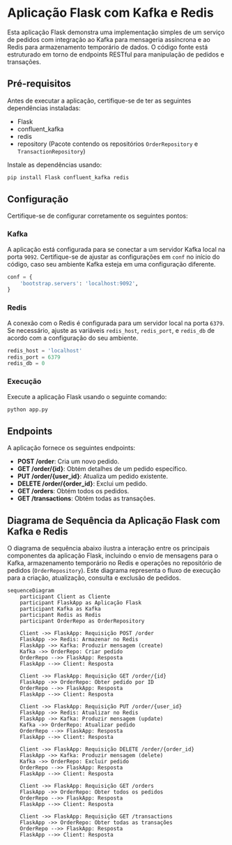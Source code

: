 # Aplicação Flask com Kafka e Redis

Esta aplicação Flask demonstra uma implementação simples de um serviço de pedidos com integração ao Kafka para mensageria assíncrona e ao Redis para armazenamento temporário de dados. O código fonte está estruturado em torno de endpoints RESTful para manipulação de pedidos e transações.

## Pré-requisitos

Antes de executar a aplicação, certifique-se de ter as seguintes dependências instaladas:

- Flask
- confluent_kafka
- redis
- repository (Pacote contendo os repositórios `OrderRepository` e `TransactionRepository`)

Instale as dependências usando:

```bash
pip install Flask confluent_kafka redis
```

## Configuração

Certifique-se de configurar corretamente os seguintes pontos:

### Kafka

A aplicação está configurada para se conectar a um servidor Kafka local na porta `9092`. Certifique-se de ajustar as configurações em `conf` no início do código, caso seu ambiente Kafka esteja em uma configuração diferente.

```python
conf = {
    'bootstrap.servers': 'localhost:9092',
}
```

### Redis

A conexão com o Redis é configurada para um servidor local na porta `6379`. Se necessário, ajuste as variáveis `redis_host`, `redis_port`, e `redis_db` de acordo com a configuração do seu ambiente.

```python
redis_host = 'localhost'
redis_port = 6379
redis_db = 0
```

### Execução

Execute a aplicação Flask usando o seguinte comando:

```bash
python app.py
```

## Endpoints

A aplicação fornece os seguintes endpoints:

- **POST /order**: Cria um novo pedido.
- **GET /order/{id}**: Obtém detalhes de um pedido específico.
- **PUT /order/{user_id}**: Atualiza um pedido existente.
- **DELETE /order/{order_id}**: Exclui um pedido.
- **GET /orders**: Obtém todos os pedidos.
- **GET /transactions**: Obtém todas as transações.

## Diagrama de Sequência da Aplicação Flask com Kafka e Redis

O diagrama de sequência abaixo ilustra a interação entre os principais componentes da aplicação Flask, incluindo o envio de mensagens para o Kafka, armazenamento temporário no Redis e operações no repositório de pedidos (`OrderRepository`). Este diagrama representa o fluxo de execução para a criação, atualização, consulta e exclusão de pedidos.

```mermaid
sequenceDiagram
    participant Client as Cliente
    participant FlaskApp as Aplicação Flask
    participant Kafka as Kafka
    participant Redis as Redis
    participant OrderRepo as OrderRepository

    Client ->> FlaskApp: Requisição POST /order
    FlaskApp ->> Redis: Armazenar no Redis
    FlaskApp ->> Kafka: Produzir mensagem (create)
    Kafka ->> OrderRepo: Criar pedido
    OrderRepo -->> FlaskApp: Resposta
    FlaskApp -->> Client: Resposta

    Client ->> FlaskApp: Requisição GET /order/{id}
    FlaskApp ->> OrderRepo: Obter pedido por ID
    OrderRepo -->> FlaskApp: Resposta
    FlaskApp -->> Client: Resposta

    Client ->> FlaskApp: Requisição PUT /order/{user_id}
    FlaskApp ->> Redis: Atualizar no Redis
    FlaskApp ->> Kafka: Produzir mensagem (update)
    Kafka ->> OrderRepo: Atualizar pedido
    OrderRepo -->> FlaskApp: Resposta
    FlaskApp -->> Client: Resposta

    Client ->> FlaskApp: Requisição DELETE /order/{order_id}
    FlaskApp ->> Kafka: Produzir mensagem (delete)
    Kafka ->> OrderRepo: Excluir pedido
    OrderRepo -->> FlaskApp: Resposta
    FlaskApp -->> Client: Resposta

    Client ->> FlaskApp: Requisição GET /orders
    FlaskApp ->> OrderRepo: Obter todos os pedidos
    OrderRepo -->> FlaskApp: Resposta
    FlaskApp -->> Client: Resposta

    Client ->> FlaskApp: Requisição GET /transactions
    FlaskApp ->> OrderRepo: Obter todas as transações
    OrderRepo -->> FlaskApp: Resposta
    FlaskApp -->> Client: Resposta
```
